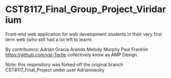 # CST8117_Final_Group_Project_Viridarium
Front-end web application for web development students in their very first term web (who still had a lot left to learn).

By contributors:
Adrián Gracia Aranda
Melody Murphy
Paul Franklin https://github.com/var-Tertle
collectively know as AMP Design.

Note: this respository was forked off the original branch CST8117_Final_Project under user Adrianowsky
